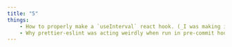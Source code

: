 ```yaml
---
title: "5"
things:
    - How to properly make a `useInterval` react hook. (_I was making it overly complicated previously_)
    - Why prettier-eslint was acting weirdly when run in pre-commit hook. (cli wasnt passing certain default print-width arg to the prettier-eslint lib)
---
```



